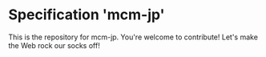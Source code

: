 
# Specification 'mcm-jp'

This is the repository for mcm-jp. You're welcome to contribute! Let's make the Web rock our socks
off!
